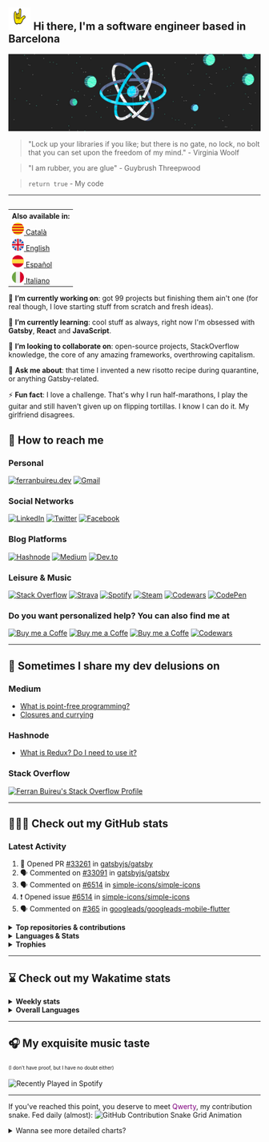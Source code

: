 ## <img src="https://github.com/fbuireu/fbuireu/blob/master/assets/gifs/punk-horn.gif?raw=true" width="45px"> Hi there, I'm a software engineer based in Barcelona

![Walking on the React's moon](https://github.com/fbuireu/fbuireu/blob/master/assets/images/jpg/react-universe.jpg?raw=true)

> "Lock up your libraries if you like; but there is no gate, no lock, no bolt that you can set upon the freedom of my mind." - Virginia Woolf

> "I am rubber, you are glue" - Guybrush Threepwood

> `return true` - My code

-------

<table align="right">
<th>Also available in:</th>
 <tr><td><a href="README_ca.md"><img src="assets/images/png/flags/catalonia-flag.png" width="24" height="24" alt="Català"/>&#32;Català</a></td></tr>
 <tr><td><a href="README.md"><img src="assets/images/png/flags/uk-flag.png" width="24" height="24" alt="English"/>&#32;&#32;English</a></td></tr>
 <tr><td><a href="README_es.md"><img src="assets/images/png/flags/spain-flag.png" width="24" height="24" alt="Español"/>&#32;Español</a></td></tr>
 <tr><td><a href="README_it.md"><img src="assets/images/png/flags/italy-flag.png" width="24" height="24" alt="Italiano"/>&#32;Italiano</a></td></tr>
</table>

🔭 **I’m currently working on**: got 99 projects but finishing them ain't one (for real though, I love starting stuff from
scratch and fresh ideas).

🌱 **I’m currently learning**: cool stuff as always, right now I'm obsessed with **Gatsby**, **React** and **JavaScript**.

👯 **I’m looking to collaborate on**: open-source projects, StackOverflow knowledge, the core of any amazing frameworks,
overthrowing capitalism.

💬 **Ask me about**: that time I invented a new risotto recipe during quarantine, or anything Gatsby-related.

⚡ **Fun fact**: I love a challenge. That's why I run half-marathons, I play the guitar and still haven't given up on
flipping tortillas. I know I can do it. My girlfriend disagrees.

## 📨 How to reach me
### Personal
<a href="https://ferranbuireu.dev" target="_blank"><img src="https://img.shields.io/badge/Personal%20Website-1b1d1d?style=for-the-badge&logo=globe&logoColor=white" alt="ferranbuireu.dev"></a>
<a href="mailto:fbuireu@gmail.com" target="_blank"><img src="https://img.shields.io/badge/Gmail-D14836?style=for-the-badge&logo=gmail&logoColor=white" alt="Gmail" /></a>
### Social Networks
<a href="https://www.linkedin.com/in/ferran-buireu/" target="_blank"><img src="https://img.shields.io/badge/LinkedIn-0077B5?style=for-the-badge&logo=linkedin&logoColor=white" alt="LinkedIn" /></a>
<a href="https://twitter.com/fbuireu" target="_blank"><img src="https://img.shields.io/badge/Twitter-1DA1F2?style=for-the-badge&logo=twitter&logoColor=white" alt="Twitter" /></a>
<a href="https://www.facebook.com/ferranbuireu/" target="_blank"><img src="https://img.shields.io/badge/Facebook-%231877F2.svg?style=for-the-badge&logo=Facebook&logoColor=white" alt="Facebook" /></a>

### Blog Platforms
<a href="https://hashnode.com/@Buireu" target="_blank"><img src="https://img.shields.io/badge/Hashnode-2962FF?style=for-the-badge&logo=hashnode&logoColor=white" alt="Hashnode" /></a>
<a href="https://medium.com/@fbuireu" target="_blank"><img src="https://img.shields.io/badge/Medium-12100E?style=for-the-badge&logo=medium&logoColor=white" alt="Medium" /></a>
<a href="https://dev.to/fbuireu" target="_blank"><img src="https://img.shields.io/badge/dev.to-0A0A0A?style=for-the-badge&logo=devdotto&logoColor=white" alt="Dev.to" /></a>

### Leisure & Music
<a href="https://stackoverflow.com/users/5585371/ferran-buireu?tab=profile" target="_blank"><img src="https://img.shields.io/badge/Stack_Overflow-FE7A16?style=for-the-badge&logo=stack-overflow&logoColor=white" alt="Stack Overflow" /></a>
<a href="https://www.strava.com/athletes/19488414" target="_blank"><img src="https://img.shields.io/static/v1?style=for-the-badge&message=Strava&color=FC4C02&logo=Strava&logoColor=FFFFFF&label=" alt="Strava" /></a>
<a href="https://open.spotify.com/user/buireu?si=b2dfa1e6c2f649d9" target="_blank"><img src="https://img.shields.io/badge/Spotify-1ED760?style=for-the-badge&logo=spotify&logoColor=white" alt="Spotify" /></a>
<a href="https://steamcommunity.com/id/fbuireu/" target="_blank"><img src="https://img.shields.io/badge/Steam-000000?style=for-the-badge&logo=spotify&logoColor=white" alt="Steam" /></a>
<a href="https://www.codewars.com/users/fbuireu/" target="_blank"><img src="https://img.shields.io/badge/Codewars-B1361E?style=for-the-badge&logo=codewars&logoColor=grey" alt="Codewars" /></a>
<a href="https://codepen.io/fbuireu" target="_blank"><img src="https://img.shields.io/badge/Codepen-000000?style=for-the-badge&logo=codepen&logoColor=white" alt="CodePen" /></a>

### Do you want personalized help? You can also find me at
<a href="https://www.codementor.io/@fbuireu" target="_blank"><img src="https://img.shields.io/badge/Codementor-003648?style=for-the-badge&logo=codementor&logoColor=black" alt="Buy me a Coffe" /></a>
<a href="https://mentorcruise.com/mentor/ferranbuireu/" target="_blank"><img src="https://img.shields.io/badge/Mentorcruise-05b197?style=for-the-badge&logo=mentorcruise&logoColor=black" alt="Buy me a Coffe" /></a>
<a href="https://www.buymeacoffee.com/ferranbuireu" target="_blank"><img src="https://img.shields.io/badge/Buy_Me_A_Coffee-FFDD00?style=for-the-badge&logo=buy-me-a-coffee&logoColor=black" alt="Buy me a Coffe" /></a>
<a href="https://github.com/sponsors/fbuireu" target="_blank"><img src="https://img.shields.io/badge/GitHub%20Sponsors-EA4AAA?style=for-the-badge&logo=githubsponsors&logoColor=white" alt="Codewars" /></a>

-------

## 📝 Sometimes I share my dev delusions on

### Medium
 <!-- MEDIUM-LATEST-ARTICLES:START -->
- [What is point-free programming?](https://fbuireu.medium.com/what-is-point-free-programming-99db1e373763?source=rss-152ec07c2b6d------2)
- [Closures and currying](https://fbuireu.medium.com/closures-and-currying-9774676d33fa?source=rss-152ec07c2b6d------2)
<!-- MEDIUM-LATEST-ARTICLES:END -->

### Hashnode
 <!-- HASHNODE-LATEST-ARTICLES:START -->
- [What is Redux? Do I need to use it?](https://ferranbuireu.hashnode.dev/what-is-redux-do-i-need-to-use-it)
<!-- HASHNODE-LATEST-ARTICLES:END -->

### Stack Overflow
[![Ferran Buireu's Stack Overflow Profile](https://github-readme-stackoverflow.vercel.app/?userID=5585371&theme=dark)](https://stackoverflow.com/users/5585371/ferran-buireu)

-------

## 👨🏻‍💻 Check out my GitHub stats
### Latest Activity
<!--START_SECTION:activity-->
1. 💪 Opened PR [#33261](https://github.com/gatsbyjs/gatsby/pull/33261) in [gatsbyjs/gatsby](https://github.com/gatsbyjs/gatsby)
2. 🗣 Commented on [#33091](https://github.com/gatsbyjs/gatsby/issues/33091) in [gatsbyjs/gatsby](https://github.com/gatsbyjs/gatsby)
3. 🗣 Commented on [#6514](https://github.com/simple-icons/simple-icons/issues/6514) in [simple-icons/simple-icons](https://github.com/simple-icons/simple-icons)
4. ❗️ Opened issue [#6514](https://github.com/simple-icons/simple-icons/issues/6514) in [simple-icons/simple-icons](https://github.com/simple-icons/simple-icons)
5. 🗣 Commented on [#365](https://github.com/googleads/googleads-mobile-flutter/issues/365) in [googleads/googleads-mobile-flutter](https://github.com/googleads/googleads-mobile-flutter)
<!--END_SECTION:activity-->

<details>
    <summary><strong>Top repositories & contributions</strong></summary>
    <img src="https://github-readme-stats.vercel.app/api/pin/?username=fbuireu&repo=netlify-cms&theme=onedark&hide_border=true"
         alt="Netlify CMS" />
    <img src="https://github-readme-stats.vercel.app/api/pin/?username=fbuireu&repo=fbuireu&theme=onedark&hide_border=true"
         alt="fbuireu" />    
    <img src="https://github-readme-stats.vercel.app/api/pin/?username=fbuireu&repo=biancafiore&theme=onedark&hide_border=true"
         alt="biancafiore" />
    <img src="https://activity-graph.herokuapp.com/graph?username=fbuireu&theme=github&bg_color=282c34&line=c3a875&point=d77077&hide_border=true"
         alt="Ferran Buireu's Monthly GitHub Contribution Grap" />
    <img src="https://github-readme-streak-stats.herokuapp.com/?user=fbuireu&theme=onedark&hide_border=true"
         alt="Ferran Buireu's GitHub Streak" />
</details>    

<details>
    <summary><strong>Languages & Stats</strong></summary>
    <img src="https://github-readme-stats.vercel.app/api?username=fbuireu&show_icons=true&theme=onedark&hide_border=true"
         alt="Ferran Buireu's GitHub stats" />
    <img src="https://github-readme-stats.vercel.app/api/top-langs/?username=fbuireu&show_icons=true&theme=onedark&hide_border=true"
         alt="Ferran Buireu's Top GitHub Languages" />
</details>

<details>
    <summary><strong>Trophies</strong></summary>
    <img src="https://github-profile-trophy.vercel.app/?username=ryo-ma&theme=onedark&no-frame=true"
         alt="Ferran Buireu's Top GitHub Languages" />
</details>    

-------

## ⌛ Check out my Wakatime stats
<details>
    <summary><strong>Weekly stats</strong></summary>
   <!--START_SECTION:waka-->
   <!--END_SECTION:waka-->
</details>  

<details>
    <summary><strong>Overall Languages</strong></summary>
    <img src="https://github-readme-stats.vercel.app/api/wakatime?username=fbuireu&theme=onedark&layout=compact&hide_border=true"
         alt="Wakatime Overall Languages" />
</details>   

-------

## 🎧 My exquisite music taste
<sup><sub>(I don't have proof, but I have no doubt either)</sup></sub>

![Recently Played in Spotify](https://spotify-recently-played-readme.vercel.app/api?user=buireu)

-------

If you've reached this point, you deserve to meet <span style="color: purple">Qwerty</span>, my contribution snake. Fed daily (almost):
![GitHub Contribution Snake Grid Animation](https://raw.githubusercontent.com/fbuireu/fbuireu/snake-grid-animation/github-contribution-snake-grid-animation.svg)

<details>
    <summary>Wanna see more detailed charts?</summary>
        <details>
            <summary>Really, it's long. Are you sure?</summary>
        <details>
            <summary>Ok. This is the last. Here it goes</summary>
            <img src="https://raw.githubusercontent.com/fbuireu/fbuireu/master/assets/svg/github-metrics.svg"
                 alt="Detailed GitHub statistics" />
        </details>        
    </details>
</details>
